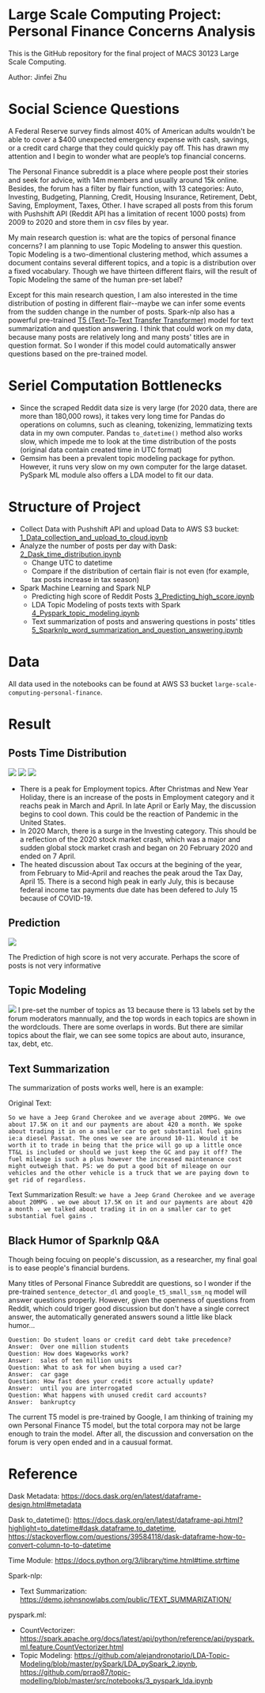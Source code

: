 # Large Scale Computing Project: Personal Finance Concerns Analysis

This is the GitHub repository for the final project of MACS 30123 Large Scale Computing.

Author: Jinfei Zhu

# Social Science Questions

A Federal Reserve survey finds almost 40% of American adults wouldn't be able to cover a $400 unexpected emergency expense with cash, savings, or a credit card charge that they could quickly pay off. This has drawn my attention and I begin to wonder what are people’s top financial concerns. 

The Personal Finance subreddit is a place where people post their stories and seek for advice, with 14m members and usually around 15k online. Besides, the forum has a filter by flair function, with 13 categories: Auto, Investing, Budgeting, Planning, Credit, Housing Insurance, Retirement, Debt, Saving, Employment, Taxes, Other. I have scraped all posts from this forum with Pushshift API (Reddit API has a limitation of recent 1000 posts) from 2009 to 2020 and store them in csv files by year. 

My main research question is: what are the topics of personal finance concerns? I am planning to use Topic Modeling to answer this question. Topic Modeling is a two-dimentional clustering method, which assumes a document contains several different topics, and a topic is a distribution over a fixed vocabulary. Though we have thirteen different flairs, will the result of Topic Modeling the same of the human pre-set label? 

Except for this main research question, I am also interested in the time distribution of posting in different flair--maybe we can infer some events from the sudden change in the number of posts. Spark-nlp also has a powerful pre-trained [T5 (Text-To-Text Transfer Transformer)](https://nlp.johnsnowlabs.com/2020/12/21/t5_small_en.html) model for text summarization and question answering. I think that could work on my data, because many posts are relatively long and many posts' titles are in question format. So I wonder if this model could automatically answer questions based on the pre-trained model.

# Seriel Computation Bottlenecks

- Since the scraped Reddit data size is very large (for 2020 data, there are more than 180,000 rows), it takes very long time for Pandas do operations on columns, such as cleaning, tokenizing, lemmatizing texts data in my own computer. Pandas `to_datetime()` method also works slow, which impede me to look at the time distribution of the posts (original data contain created time in UTC format)
- Gemsim has been a prevalent topic modeling package for python. However, it runs very slow on my own computer for the large dataset. PySpark ML module also offers a LDA model to fit our data.

# Structure of Project
- Collect Data with Pushshift API and upload Data to AWS S3 bucket: [1_Data_collection_and_upload_to_cloud.ipynb](https://github.com/lsc4ss-s21/final-project-personalfinance/blob/main/1_Data_collection_and_upload_to_cloud.ipynb)
- Analyze the number of posts per day with Dask: [2_Dask_time_distribution.ipynb](https://github.com/lsc4ss-s21/final-project-personalfinance/blob/main/2_Dask_time_distribution.ipynb)
  - Change UTC to datetime
  - Compare if the distribution of certain flair is not even (for example, tax posts increase in tax season)
- Spark Machine Learning and Spark NLP
  - Predicting high score of Reddit Posts [3_Predicting_high_score.ipynb](https://github.com/lsc4ss-s21/final-project-personalfinance/blob/main/3_Predicting_high_score.ipynb)
  - LDA Topic Modeling of posts texts with Spark [4_Pyspark_topic_modeling.ipynb](https://github.com/lsc4ss-s21/final-project-personalfinance/blob/main/4_Pyspark_topic_modeling.ipynb)
  - Text summarization of posts and answering questions in posts' titles [5_Sparknlp_word_summarization_and_question_answering.ipynb](https://github.com/lsc4ss-s21/final-project-personalfinance/blob/main/5_Sparknlp_word_summarization_and_question_answering.ipynb)

# Data
All data used in the notebooks can be found at AWS S3 bucket `large-scale-computing-personal-finance`.

# Result

## Posts Time Distribution
![](https://user-images.githubusercontent.com/72103935/120855976-280c9900-c54d-11eb-8f67-a461ae06d54f.png)
![](https://user-images.githubusercontent.com/72103935/120856454-e7f9e600-c54d-11eb-9a06-57d3275226d0.png)
![](https://user-images.githubusercontent.com/72103935/120856474-f0eab780-c54d-11eb-8d8a-15ff35febc58.png)

- There is a peak for Employment topics. After Christmas and New Year Holiday, there is an increase of the posts in Employment category and it reachs peak in March and April. In late April or Early May, the discussion begins to cool down. This could be the reaction of Pandemic in the United States.
- In 2020 March, there is a surge in the Investing category. This should be a reflection of the 2020 stock market crash, which was a major and sudden global stock market crash and began on 20 February 2020 and ended on 7 April.
- The heated discussion about Tax occurs at the begining of the year, from February to Mid-April and reaches the peak aroud the Tax Day, April 15. There is a second high peak in early July, this is because federal income tax payments due date has been defered to July 15 because of COVID-19.

## Prediction
![](https://user-images.githubusercontent.com/72103935/120858536-eb42a100-c550-11eb-8987-928c26e9a11e.png)

The Prediction of high score is not very accurate. Perhaps the score of posts is not very informative

## Topic Modeling
![](https://user-images.githubusercontent.com/72103935/120857632-8a669900-c54f-11eb-8b38-f62896907061.png)
I pre-set the number of topics as 13 because there is 13 labels set by the forum moderators mannually, and the top words in each topics are shown in the wordclouds. There are some overlaps in words. But there are similar topics about the flair, we can see some topics are about auto, insurance, tax, debt, etc.


## Text Summarization
The summarization of posts works well, here is an example:

Original Text:
```
So we have a Jeep Grand Cherokee and we average about 20MPG. We owe about 17.5K on it and our payments are about 420 a month. We spoke about trading it in on a smaller car to get substantial fuel gains ie:a diesel Passat. The ones we see are around 10-11. Would it be worth it to trade in being that the price will go up a little once TT&L is included or should we just keep the GC and pay it off? The fuel mileage is such a plus however the increased maintenance cost might outweigh that. PS: we do put a good bit of mileage on our vehicles and the other vehicle is a truck that we are paying down to get rid of regardless.
```
Text Summarization Result:
```we have a Jeep Grand Cherokee and we average about 20MPG . we owe about 17.5K on it and our payments are about 420 a month . we talked about trading it in on a smaller car to get substantial fuel gains . ```

## Black Humor of Sparknlp Q&A

Though being focuing on people's discussion, as a researcher, my final goal is to ease people's financial burdens. 

Many titles of Personal Finance Subreddit are questions, so I wonder if the pre-trained `sentence_detector_dl` and `google_t5_small_ssm_nq` model will answer questions properly. However, given the openness of questions from Reddit, which could triger good discussion but don't have a single correct answer, the automatically generated answers sound a little like black humor...

```
Question: Do student loans or credit card debt take precedence?
Answer:	 Over one million students
Question: How does Wageworks work?
Answer:	 sales of ten million units
Question: What to ask for when buying a used car?
Answer:	 car gage
Question: How fast does your credit score actually update?
Answer:	 until you are interrogated
Question: What happens with unused credit card accounts?
Answer:	 bankruptcy
```
The current T5 model is pre-trained by Google, I am thinking of training my own Personal Finance T5 model, but the total corpora may not be large enough to train the model. After all, the discussion and conversation on the forum is very open ended and in a causual format.

# Reference

Dask Metadata: https://docs.dask.org/en/latest/dataframe-design.html#metadata

Dask to_datetime(): https://docs.dask.org/en/latest/dataframe-api.html?highlight=to_datetime#dask.dataframe.to_datetime, https://stackoverflow.com/questions/39584118/dask-dataframe-how-to-convert-column-to-to-datetime
                  
Time Module: https://docs.python.org/3/library/time.html#time.strftime

Spark-nlp:

- Text Summarization: https://demo.johnsnowlabs.com/public/TEXT_SUMMARIZATION/

pyspark.ml:

- CountVectorizer: https://spark.apache.org/docs/latest/api/python/reference/api/pyspark.ml.feature.CountVectorizer.html
- Topic Modeling: https://github.com/alejandronotario/LDA-Topic-Modeling/blob/master/pySpark/LDA_pySpark_2.ipynb, https://github.com/prrao87/topic-modelling/blob/master/src/notebooks/3_pyspark_lda.ipynb
